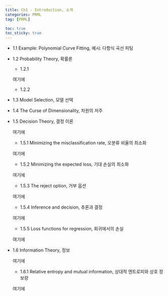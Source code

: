 ```yaml
---
title: Ch1 - Introduction, 소개
categories: PRML
tag: [PRML]

toc: true
toc_sticky: true
---
```


- 1.1 Example: Polynomial Curve Fitting, 예시: 다항식 곡선 피팅
- 1.2 Probability Theory, 확률론
  - 1.2.1
  
  여기에 
  - 1.2.2
- 1.3 Model Selection, 모델 선택
- 1.4 The Curse of Dimensionality, 차원의 저주
- 1.5 Decision Theory, 결정 이론

  여기에
  - 1.5.1 Minimizing the misclassification rate, 오분류 비율의 최소화 
  
  여기에 
  - 1.5.2 Minimizing the expected loss, 기대 손실의 최소화
  
  여기에 
  - 1.5.3 The reject option, 거부 옵션
  
  여기에 
  - 1.5.4 Inference and decision, 추론과 결정
  
  여기에 
  - 1.5.5 Loss functions for regression, 회귀에서의 손실 
  
  여기에 
- 1.6 Information Theory, 정보 
  
  여기에
  - 1.6.1 Relative entropy and mutual information, 상대적 엔트로피와 상호 정보량
  
  여기에 



